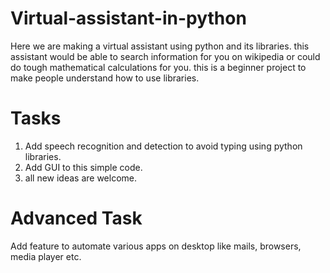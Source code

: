 # Virtual-assistant-in-python
Here we are making a virtual assistant using python and its libraries. this assistant would be able to search information for you on wikipedia or could do tough mathematical calculations for you. this is a beginner project to make people understand how to use libraries.
# Tasks
1) Add speech recognition and detection to avoid typing using python libraries.
2) Add GUI to this simple code.
3) all new ideas are welcome.
# Advanced Task
Add feature to automate various apps on desktop like mails, browsers, media player etc.

